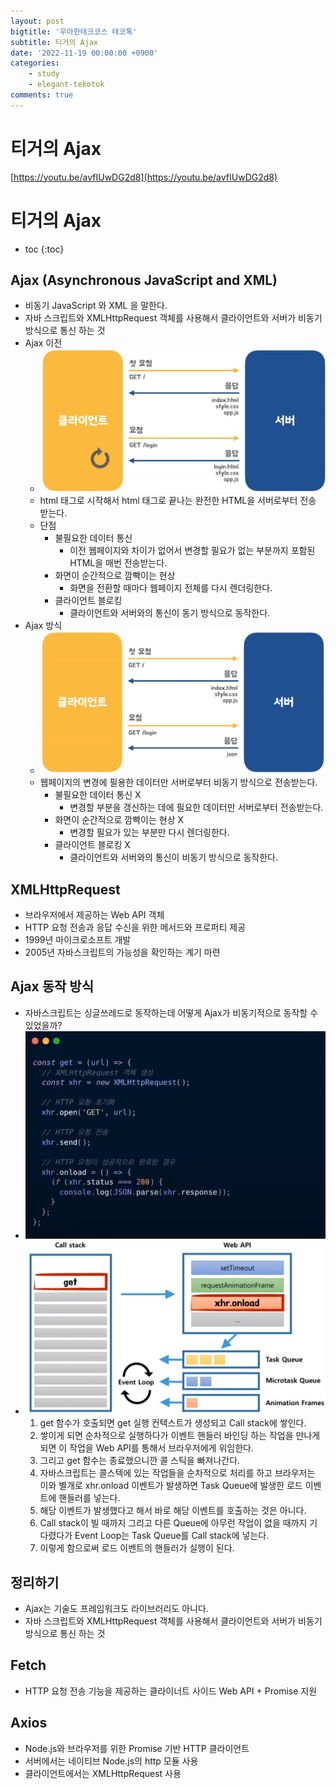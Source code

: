 ```yaml
---
layout: post
bigtitle: '우아한테크코스 테코톡'
subtitle: 티거의 Ajax
date: '2022-11-19 00:00:00 +0900'
categories:
    - study
    - elegant-tekotok
comments: true
---
```


# 티거의 Ajax
[https://youtu.be/avfIUwDG2d8](https://youtu.be/avfIUwDG2d8)

# 티거의 Ajax
* toc
{:toc}

## Ajax (Asynchronous JavaScript and XML)
+ 비동기 JavaScript 와 XML 을 말한다.
+ 자바 스크립트와 XMLHttpRequest 객체를 사용해서 클라이언트와 서버가 비동기 방식으로 통신 하는 것 
+ Ajax 이전
  + ![img.png](../../../assets/img/elegant-tekotok/TIGGER-Ajax.png)
  + html 태그로 시작해서 html 태그로 끝나는 완전한 HTML을 서버로부터 전송 받는다.
  + 단점
    + 불필요한 데이터 통신
      + 이전 웹페이지와 차이가 없어서 변경할 필요가 없는 부분까지 포함된 HTML을 매번 전송받는다.
    + 화면이 순간적으로 깜빡이는 현상
      + 화면을 전환할 때마다 웹페이지 전체를 다시 렌더링한다.
    + 클라이언트 블로킹
      + 클라이언트와 서버와의 통신이 동기 방식으로 동작한다. 
+ Ajax 방식
  + ![img.png](../../../assets/img/elegant-tekotok/TIGGER-Ajax2.png)
  + 웹페이지의 변경에 필용한 데이터만 서버로부터 비동기 방식으로 전송받는다.
    + 불필요한 데이터 통신 X
      + 변경할 부분을 갱신하는 데에 필요한 데이터만 서버로부터 전송받는다.
    + 화면이 순간적으로 깜빡이는 현상 X
      + 변경할 필요가 있는 부분만 다시 렌더링한다.
    + 클라이언트 블로킹 X
      + 클라이언트와 서버와의 통신이 비동기 방식으로 동작한다.

## XMLHttpRequest
+ 브라우저에서 제공하는 Web API 객체 
+ HTTP 요청 전송과 응답 수신을 위한 메서드와 프로퍼티 제공
+ 1999년 마이크로소프트 개발
+ 2005년 자바스크립트의 가능성을 확인하는 계기 마련 

## Ajax 동작 방식
+ 자바스크립트는 싱글쓰레드로 동작하는데 어떻게 Ajax가 비동기적으로 동작할 수 있었을까?
+ ![img.png](../../../assets/img/elegant-tekotok/TIGGER-Ajax3.png)
+ ![img.png](../../../assets/img/elegant-tekotok/TIGGER-Ajax4.png)
  1. get 함수가 호출되면 get 실행 컨텍스트가 생성되고 Call stack에 쌓인다.
  2. 쌓이게 되면 순차적으로 실행하다가 이벤트 핸들러 바인딩 하는 작업을 만나게 되면 이 작업을 Web API를 통해서 브라우저에게 위임한다.
  3. 그리고 get 함수는 종료했으니깐 콜 스틱을 빠져나간다.
  4. 자바스크립트는 콜스텍에 있는 작업들을 순차적으로 처리를 하고 브라우저는 이와 별개로 xhr.onload 이벤트가 발생하면 Task Queue에 발생한 로드 이벤트에 핸들러를 넣는다.
  5. 해당 이벤트가 발생했다고 해서 바로 해당 이벤트를 호출하는 것은 아니다.
  6. Call stack이 빌 때까지 그리고 다른 Queue에 아무런 작업이 없을 때까지 기다렸다가 Event Loop는 Task Queue를 Call stack에 넣는다.
  7. 이렇게 함으로써 로드 이벤트의 핸들러가 실행이 된다.

## 정리하기 
+ Ajax는 기술도 프레임워크도 라이브러리도 아니다.
+ 자바 스크립트와 XMLHttpRequest 객체를 사용해서 클라이언트와 서버가 비동기 방식으로 통신 하는 것

## Fetch
+ HTTP 요청 전송 기능을 제공하는 클라이너트 사이드 Web API + Promise 지원 

## Axios
+ Node.js와 브라우저를 위한 Promise 기반 HTTP 클라이언트 
+ 서버에서는 네이티브 Node.js의 http 모듈 사용
+ 클라이언트에서는 XMLHttpRequest 사용 

    
